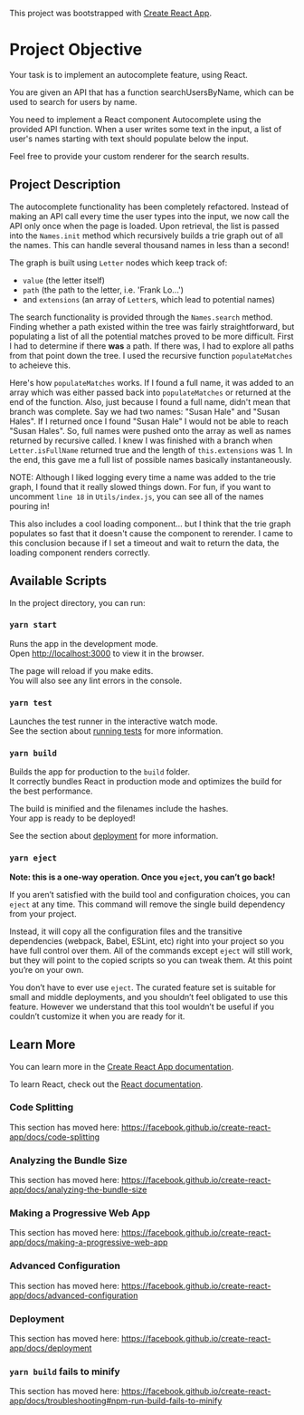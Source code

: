 This project was bootstrapped with [Create React App](https://github.com/facebook/create-react-app).

# Project Objective
Your task is to implement an autocomplete feature, using React.

You are given an API that has a function searchUsersByName, which can be used to search for users by name.

You need to implement a React component Autocomplete using the provided API function. When a user writes some text in the input, a list of user's names starting with text should populate below the input.

Feel free to provide your custom renderer for the search results.

## Project Description
The autocomplete functionality has been completely refactored.  Instead of making an API call every time the user types into the input, we now call the API only once when the page is loaded.  Upon retrieval, the list is passed into the `Names.init` method which recursively builds a trie graph out of all the names.  This can handle several thousand names in less than a second!

The graph is built using `Letter` nodes which keep track of:
  * `value` (the letter itself)
  * `path` (the path to the letter, i.e. 'Frank Lo...')
  * and `extensions` (an array of `Letter`s, which lead to potential names)

The search functionality is provided through the `Names.search` method.  Finding whether a path existed within the tree was fairly straightforward, but populating a list of all the potential matches proved to be more difficult.  First I had to determine if there **was** a path.  If there was, I had to explore all paths from that point down the tree.  I used the recursive function `populateMatches` to acheieve this. 

Here's how `populateMatches` works. If I found a full name, it was added to an array which was either passed back into `populateMatches` or returned at the end of the function.  Also, just because I found a full name, didn't mean that branch was complete.  Say we had two names: "Susan Hale" and "Susan Hales".  If I returned once I found "Susan Hale" I would not be able to reach "Susan Hales".  So, full names were pushed onto the array as well as names returned by recursive called.  I knew I was finished with a branch when `Letter.isFullName` returned true and the length of `this.extensions` was 1.  In the end, this gave me a full list of possible names basically instantaneously.

NOTE:
Although I liked logging every time a name was added to the trie graph, I found that it really slowed things down.  For fun, if you want to uncomment `line 18` in `Utils/index.js`, you can see all of the names pouring in!

This also includes a cool loading component... but I think that the trie graph populates so fast that it doesn't cause the component to rerender.  I came to this conclusion because if I set a timeout and wait to return the data, the loading component renders correctly.

## Available Scripts

In the project directory, you can run:

### `yarn start`

Runs the app in the development mode.<br />
Open [http://localhost:3000](http://localhost:3000) to view it in the browser.

The page will reload if you make edits.<br />
You will also see any lint errors in the console.

### `yarn test`

Launches the test runner in the interactive watch mode.<br />
See the section about [running tests](https://facebook.github.io/create-react-app/docs/running-tests) for more information.

### `yarn build`

Builds the app for production to the `build` folder.<br />
It correctly bundles React in production mode and optimizes the build for the best performance.

The build is minified and the filenames include the hashes.<br />
Your app is ready to be deployed!

See the section about [deployment](https://facebook.github.io/create-react-app/docs/deployment) for more information.

### `yarn eject`

**Note: this is a one-way operation. Once you `eject`, you can’t go back!**

If you aren’t satisfied with the build tool and configuration choices, you can `eject` at any time. This command will remove the single build dependency from your project.

Instead, it will copy all the configuration files and the transitive dependencies (webpack, Babel, ESLint, etc) right into your project so you have full control over them. All of the commands except `eject` will still work, but they will point to the copied scripts so you can tweak them. At this point you’re on your own.

You don’t have to ever use `eject`. The curated feature set is suitable for small and middle deployments, and you shouldn’t feel obligated to use this feature. However we understand that this tool wouldn’t be useful if you couldn’t customize it when you are ready for it.

## Learn More

You can learn more in the [Create React App documentation](https://facebook.github.io/create-react-app/docs/getting-started).

To learn React, check out the [React documentation](https://reactjs.org/).

### Code Splitting

This section has moved here: https://facebook.github.io/create-react-app/docs/code-splitting

### Analyzing the Bundle Size

This section has moved here: https://facebook.github.io/create-react-app/docs/analyzing-the-bundle-size

### Making a Progressive Web App

This section has moved here: https://facebook.github.io/create-react-app/docs/making-a-progressive-web-app

### Advanced Configuration

This section has moved here: https://facebook.github.io/create-react-app/docs/advanced-configuration

### Deployment

This section has moved here: https://facebook.github.io/create-react-app/docs/deployment

### `yarn build` fails to minify

This section has moved here: https://facebook.github.io/create-react-app/docs/troubleshooting#npm-run-build-fails-to-minify
